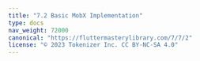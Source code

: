 ```yaml
---
title: "7.2 Basic MobX Implementation"
type: docs
nav_weight: 72000
canonical: "https://fluttermasterylibrary.com/7/7/2"
license: "© 2023 Tokenizer Inc. CC BY-NC-SA 4.0"
---
```

